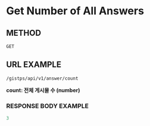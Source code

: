 # Get Number of All Answers

## METHOD

```text
GET
```

## URL EXAMPLE

```text
/gistps/api/v1/answer/count
```

**count: 전체 게시물 수 \(number\)**

### RESPONSE BODY EXAMPLE

```javascript
3
```

